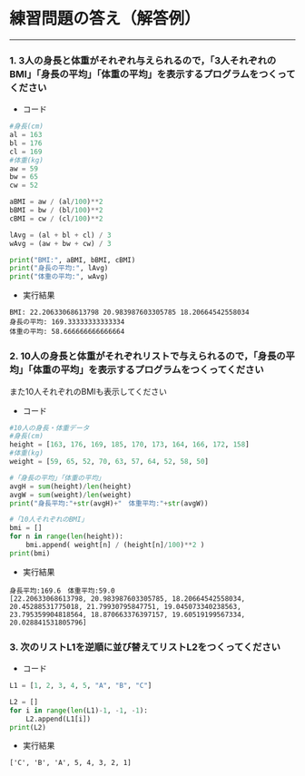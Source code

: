 # 練習問題の答え（解答例）
* * *

### 1. 3人の身長と体重がそれぞれ与えられるので，「3人それぞれのBMI」「身長の平均」「体重の平均」を表示するプログラムをつくってください

- コード
```python
#身長(cm)
al = 163
bl = 176
cl = 169
#体重(kg)
aw = 59
bw = 65
cw = 52

aBMI = aw / (al/100)**2
bBMI = bw / (bl/100)**2
cBMI = cw / (cl/100)**2

lAvg = (al + bl + cl) / 3
wAvg = (aw + bw + cw) / 3

print("BMI:", aBMI, bBMI, cBMI)
print("身長の平均:", lAvg)
print("体重の平均:", wAvg)
```

- 実行結果 
```
BMI: 22.20633068613798 20.983987603305785 18.20664542558034
身長の平均: 169.33333333333334
体重の平均: 58.666666666666664
```

### 2. 10人の身長と体重がそれぞれリストで与えられるので，「身長の平均」「体重の平均」を表示するプログラムをつくってください  
また10人それぞれのBMIも表示してください

- コード
```python
#10人の身長・体重データ
#身長(cm)
height = [163, 176, 169, 185, 170, 173, 164, 166, 172, 158]
#体重(kg)
weight = [59, 65, 52, 70, 63, 57, 64, 52, 58, 50]

#「身長の平均」「体重の平均」
avgH = sum(height)/len(height)
avgW = sum(weight)/len(weight)
print("身長平均:"+str(avgH)+"　体重平均:"+str(avgW))

#「10人それぞれのBMI」
bmi = []
for n in range(len(height)):
    bmi.append( weight[n] / (height[n]/100)**2 )   
print(bmi)
```

- 実行結果 
```
身長平均:169.6　体重平均:59.0
[22.20633068613798, 20.983987603305785, 18.20664542558034, 20.45288531775018, 21.79930795847751, 19.045073340238563, 23.795359904818564, 18.870663376397157, 19.60519199567334, 20.028841531805796]
```

### 3. 次のリストL1を逆順に並び替えてリストL2をつくってください 

- コード
```python
L1 = [1, 2, 3, 4, 5, "A", "B", "C"]

L2 = []
for i in range(len(L1)-1, -1, -1):
    L2.append(L1[i])
print(L2)
```

- 実行結果 
```
['C', 'B', 'A', 5, 4, 3, 2, 1]
```
